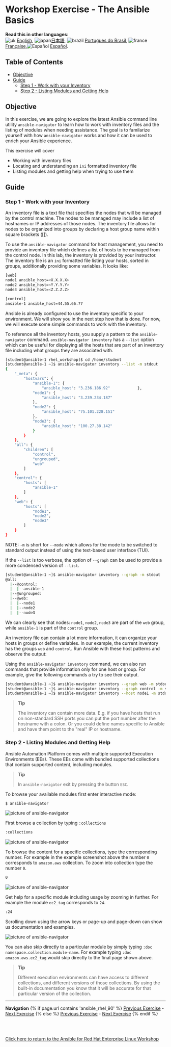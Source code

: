 # Workshop Exercise - The Ansible Basics <!-- omit in toc -->

**Read this in other languages**:
<br>![uk](../../../images/uk.png) [English](README.md),  ![japan](../../../images/japan.png)[日本語](README.ja.md), ![brazil](../../../images/brazil.png) [Portugues do Brasil](README.pt-br.md), ![france](../../../images/fr.png) [Française](README.fr.md),![Español](../../../images/col.png) [Español](README.es.md).

## Table of Contents <!-- omit in toc -->

- [Objective](#objective)
- [Guide](#guide)
  - [Step 1 - Work with your Inventory](#step-1---work-with-your-inventory)
  - [Step 2 - Listing Modules and Getting Help](#step-2---listing-modules-and-getting-help)

## Objective

In this exercise, we are going to explore the latest Ansible command line utility `ansible-navigator` to learn how to work with inventory files and the listing of modules when needing assistance. The goal is to familarize yourself with how `ansible-navigator` works and how it can be used to enrich your Ansible experience.

This exercise will cover

* Working with inventory files
* Locating and understanding an `ini` formatted inventory file
* Listing modules and getting help when trying to use them

## Guide

### Step 1 - Work with your Inventory

An inventory file is a text file that specifies the nodes that will be managed by the control machine. The nodes to be managed may include a list of hostnames or IP addresses of those nodes. The inventory file allows for nodes to be organized into groups by declaring a host group name within square brackets ([]).

To use the `ansible-navigator` command for host management, you need to provide an inventory file which defines a list of hosts to be managed from the control node. In this lab, the inventory is provided by your instructor. The inventory file is an `ini` formatted file listing your hosts, sorted in groups, additionally providing some variables. It looks like:

```bash
[web]
node1 ansible_host=<X.X.X.X>
node2 ansible_host=<Y.Y.Y.Y>
node3 ansible_host=<Z.Z.Z.Z>

[control]
ansible-1 ansible_host=44.55.66.77
```

Ansible is already configured to use the inventory specific to your environment. We will show you in the next step how that is done. For now, we will execute some simple commands to work with the inventory.

To reference all the inventory hosts, you supply a pattern to the `ansible-navigator` command. `ansible-navigator inventory` has a `--list` option which can be useful for displaying all the hosts that are part of an inventory file including what groups they are associated with.


```bash
[student@ansible-1 rhel_workshop]$ cd /home/student
[student@ansible-1 ~]$ ansible-navigator inventory --list -m stdout
{
    "_meta": {
        "hostvars": {
            "ansible-1": {
                "ansible_host": "3.236.186.92"            },
            "node1": {
                "ansible_host": "3.239.234.187"
            },
            "node2": {
                "ansible_host": "75.101.228.151"
            },
            "node3": {
                "ansible_host": "100.27.38.142"
            }
        }
    },
    "all": {
        "children": [
            "control",
            "ungrouped",
            "web"
        ]
    },
    "control": {
        "hosts": [
            "ansible-1"
        ]
    },
    "web": {
        "hosts": [
            "node1",
            "node2",
            "node3"
        ]
    }
}

```

NOTE: `-m` is short for `--mode` which allows for the mode to be switched to standard output instead of using the text-based user interface (TUI).

If the `--list` is too verbose, the option of `--graph` can be used to provide a more condensed version of `--list`.

```bash
[student@ansible-1 ~]$ ansible-navigator inventory --graph -m stdout
@all:
  |--@control:
  |  |--ansible-1
  |--@ungrouped:
  |--@web:
  |  |--node1
  |  |--node2
  |  |--node3

```

We can clearly see that nodes: `node1`, `node2`, `node3` are part of the `web` group, while `ansible-1` is part of the `control` group.


An inventory file can contain a lot more information, it can organize your hosts in groups or define variables. In our example, the current inventory has the groups `web` and `control`. Run Ansible with these host patterns and observe the output:

Using the `ansible-navigator inventory` command, we can also run commands that provide information only for one host or group. For example, give the following commands a try to see their output.

```bash
[student@ansible-1 ~]$ ansible-navigator inventory --graph web -m stdout
[student@ansible-1 ~]$ ansible-navigator inventory --graph control -m stdout
[student@ansible-1 ~]$ ansible-navigator inventory --host node1 -m stdout
```

> **Tip**
>
> The inventory can contain more data. E.g. if you have hosts that run on non-standard SSH ports you can put the port number after the hostname with a colon. Or you could define names specific to Ansible and have them point to the "real" IP or hostname.


### Step 2 - Listing Modules and Getting Help

Ansible Automation Platform comes with multiple supported Execution Environments (EEs).  These EEs come with bundled supported collections that contain supported content, including modules.

> **Tip**
>
> In `ansible-navigator` exit by pressing the button `ESC`.

To browse your available modules first enter interactive mode:

```bash
$ ansible-navigator
```

![picture of ansible-navigator](images/interactive-mode.png)

First browse a collection by typing `:collections`

```bash
:collections
```

![picture of ansible-navigator](images/interactive-collections.png)

To browse the content for a specific collections, type the corresponding number.  For example in the example screenshot above the number `0` corresponds to `amazon.aws` collection.  To zoom into collection type the number `0`.

```bash
0
```

![picture of ansible-navigator](images/interactive-aws.png)


Get help for a specific module including usage by zooming in further.  For example the module `ec2_tag` corresponds to `24`.

```bash
:24
```

Scrolling down using the arrow keys or page-up and page-down can show us documentation and examples.

![picture of ansible-navigator](images/interactive-ec2-tag.png)

You can also skip directly to a particular module by simply typing `:doc namespace.collection.module-name`.  For example typing `:doc amazon.aws.ec2_tag` would skip directly to the final page shown above.

> **Tip**
>
> Different execution environments can have access to different collections, and different versions of those collections.  By using the built-in documentation you know that it will be accurate for that particular version of the collection.

---
**Navigation**
{% if page.url contains 'ansible_rhel_90' %}
[Previous Exercise](../1-setup) - [Next Exercise](../3-playbook)
{% else %}
[Previous Exercise](../1.1-setup) - [Next Exercise](../1.3-playbook)
{% endif %}
<br><br>

<br>

[Click here to return to the Ansible for Red Hat Enterprise Linux Workshop](../README.md)
